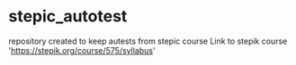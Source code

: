 # stepic_autotest
repository created to keep autests from stepic course
Link to stepik course 'https://stepik.org/course/575/syllabus'

